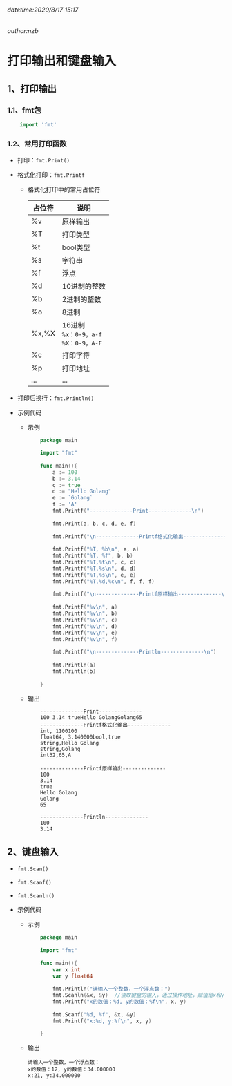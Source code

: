 ###### datetime:2020/8/17 15:17
###### author:nzb

# 打印输出和键盘输入

## 1、打印输出

### 1.1、fmt包

```go
    import 'fmt'
```

### 1.2、常用打印函数

- 打印：`fmt.Print()`

- 格式化打印：`fmt.Printf`
    - 格式化打印中的常用占位符  
    
        |  占位符 |  说明  |
        |--------|--------|
        | %v | 原样输出 |
        | %T | 打印类型 |
        | %t | bool类型 |
        | %s | 字符串 |
        | %f | 浮点 |
        | %d | 10进制的整数 |
        | %b | 2进制的整数 |
        | %o | 8进制 |
        | %x,%X | 16进制<br>`%x：0-9，a-f`<br>`%X：0-9，A-F` |
        | %c | 打印字符 |
        | %p | 打印地址 |
        | ... | ... |

- 打印后换行：`fmt.Println()`

- 示例代码

    - 示例
        ```go
            package main
    
            import "fmt"
            
            func main(){
                a := 100
                b := 3.14
                c := true
                d := "Hello Golang"
                e := `Golang`
                f := 'A'
                fmt.Printf("--------------Print--------------\n")
            
                fmt.Print(a, b, c, d, e, f)
            
                fmt.Printf("\n--------------Printf格式化输出--------------\n")
            
                fmt.Printf("%T, %b\n", a, a)
                fmt.Printf("%T, %f", b, b)
                fmt.Printf("%T,%t\n", c, c)
                fmt.Printf("%T,%s\n", d, d)
                fmt.Printf("%T,%s\n", e, e)
                fmt.Printf("%T,%d,%c\n", f, f, f)
            
                fmt.Printf("\n--------------Printf原样输出--------------\n")
            
                fmt.Printf("%v\n", a)
                fmt.Printf("%v\n", b)
                fmt.Printf("%v\n", c)
                fmt.Printf("%v\n", d)
                fmt.Printf("%v\n", e)
                fmt.Printf("%v\n", f)
            
                fmt.Printf("\n--------------Println--------------\n")
            
                fmt.Println(a)
                fmt.Println(b)
            
            }
        ```
    - 输出
        ```text
            --------------Print--------------
            100 3.14 trueHello GolangGolang65
            --------------Printf格式化输出--------------
            int, 1100100
            float64, 3.140000bool,true
            string,Hello Golang
            string,Golang
            int32,65,A
            
            --------------Printf原样输出--------------
            100
            3.14
            true
            Hello Golang
            Golang
            65
            
            --------------Println--------------
            100
            3.14
    
        ```

## 2、键盘输入

- `fmt.Scan()`

- `fmt.Scanf()`

- `fmt.Scanln()`

- 示例代码

    - 示例
        ```go
            package main
            
            import "fmt"
            
            func main(){
                var x int
                var y float64
            
                fmt.Println("请输入一个整数，一个浮点数：")
                fmt.Scanln(&x, &y)  //读取键盘的输入，通过操作地址，赋值给x和y   阻塞式
                fmt.Printf("x的数值：%d, y的数值：%f\n", x, y)
            
                fmt.Scanf("%d, %f", &x, &y)
                fmt.Printf("x:%d, y:%f\n", x, y)
            
            }
        ```
    
    - 输出
        ```text
        请输入一个整数，一个浮点数：
        x的数值：12, y的数值：34.000000
        x:21, y:34.000000
        ```

